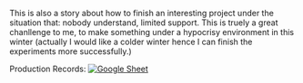 This is also a story about how to finish an interesting project under the situation that: nobody understand, limited support. This is truely a great chanllenge to me, to make something under a hypocrisy environment in this winter (actually I would like a colder winter hence I can finish the experiments more successfully.)

Production Records: [![Google Sheet](https://img.shields.io/badge/Google%20Sheets-34A853?style=for-the-badge&logo=google-sheets&logoColor=white)](https://docs.google.com/spreadsheets/d/1wtGPdYYN4bKGXEIhm40TA8qTVeiCr3ZqOzmmTvC8R54/edit?gid=1571712465#gid=1571712465)
